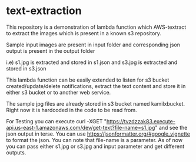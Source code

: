 # text-extraction

This repository is a demonstration of lambda function which AWS-textract to extract the images which is present in a known s3 repository.

Sample input images are present in input folder and corresponding json output is present in the output folder

i.e) s1.jpg  is extracted and stored in s1.json and s3.jpg is extracted and stored in s3.json

This lambda function can be easily extended to listen for s3 bucket created/update/delete notifications, extract the text content and store it in either s3 bucket or to another web service.

The sample jpg files are already stored in s3 bucket named kamilxbucket. Right now it is hardcoded in the code to be read from. 

For Testing you can execute curl -XGET "https://tvzdzzak83.execute-api.us-east-1.amazonaws.com/dev/get-text?file-name=s1.jpg" and see the json output in terse. You can use https://jsonformatter.org/#google_vignette to format the json.  You can note that file-name is a parameter. As of now you can pass either s1.jpg or s3.jpg and input parameter and get different outputs.

